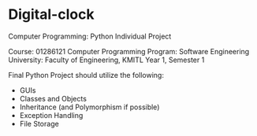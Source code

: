 # Digital-clock
Computer Programming: Python Individual Project

Course: 01286121 Computer Programming
Program: Software Engineering
University: Faculty of Engineering, KMITL
Year 1, Semester 1 

Final Python Project
should utilize the following:
- GUIs
- Classes and Objects
- Inheritance (and Polymorphism if possible)
- Exception Handling
- File Storage
